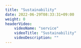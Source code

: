 ```yaml
---
title: "Sustainability"
date: 2022-06-29T08:33:31+09:00
weight: 0
headerVideo: 
    videoName: "service"
    videoTitle: "Sustainability"
    videoDescription: ""
---
```

